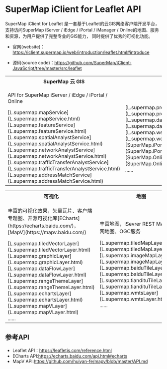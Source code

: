 # SuperMap iClient for Leaflet API
SuperMap iClient for Leaflet 是一套基于Leaflet的云GIS网络客户端开发平台， 支持访问SuperMap iServer / iEdge / iPortal / iManager / Online的地图、服务和资源，为用户提供了完整专业的GIS能力， 同时提供了优秀的可视化功能。

*   官网(website)：<a href="https://iclient.supermap.io/web/introduction/leaflet.html#introduce" target="_parent">https://iclient.supermap.io/web/introduction/leaflet.html#introduce</a>

*   源码(source code)：<a href="https://github.com/SuperMap/iClient-JavaScript/tree/master/src/leaflet" target="_blank">https://github.com/SuperMap/iClient-JavaScript/tree/master/src/leaflet</a>
<table><tr>
    <th width="33.3%">SuperMap 云 GIS</th><th width="33.3%"></th><th width="33.3%"></th>
</tr><tr>
    <td><p>API for SuperMap iServer / iEdge / iPortal / Online</p>
        [L.supermap.mapService](L.supermap.mapService.html)<br>
        [L.supermap.featureService](L.supermap.featureService.html)<br>
        [L.supermap.spatialAnalystService](L.supermap.spatialAnalystService.html)<br>
        [L.supermap.networkAnalystService](L.supermap.networkAnalystService.html)<br>
        [L.supermap.trafficTransferAnalystService](L.supermap.trafficTransferAnalystService.html)<br>
        [L.supermap.addressMatchService](L.supermap.addressMatchService.html)</td>
     <td>
        <br>
        [L.supermap.processingService](L.supermap.processingService.html)<br>
        [L.supermap.dataFlowService](L.supermap.dataFlowService.html)<br>
        [L.supermap.webmap](L.supermap.webmap.html)<br>
        [SuperMap.iPortal](SuperMap.iPortal.html)<br>
        [SuperMap.Online](SuperMap.Online.html)<br>
        ......</td>   
         <td><p> </p></td>   
</tr></table>
<table><tr>
    <th width="33.3%">可视化</th><th width="33.3%">地图</th><th width="33.3%">投影</th>
</tr><tr>
    <td><p>丰富的可视化效果，矢量瓦片、客户端专题图、开源可视化库[ECharts](https://echarts.baidu.com/)，[MapV](https://mapv.baidu.com/)</p>
        [L.supermap.tiledVectorLayer](L.supermap.tiledVectorLayer.html)<br>
        [L.supermap.graphicLayer](L.supermap.graphicLayer.html)<br>
        [L.supermap.dataFlowLayer](L.supermap.dataFlowLayer.html)<br>
        [L.supermap.rangeThemeLayer](L.supermap.rangeThemeLayer.html)<br>
        [L.supermap.echartsLayer](L.supermap.echartsLayer.html)<br>
        [L.supermap.mapVLayer](L.supermap.mapVLayer.html)<br>
        ......</td>
    <td><p>丰富地图，iSevrer REST MAP、互联网地图、OGC服务</p>
        [L.supermap.tiledMapLayer](L.supermap.tiledMapLayer.html)<br>
        [L.supermap.imageMapLayer](L.supermap.imageMapLayer.html)<br>
        [L.supermap.baiduTileLayer](L.supermap.baiduTileLayer.html)<br>
        [L.supermap.tiandituTileLayer](L.supermap.tiandituTileLayer.html)<br>
        [L.supermap.wmtsLayer](L.supermap.wmtsLayer.html)<br>
         ......</td>
    <td><p>扩展Leaflet投影，更易用</p>
        [L.Proj.CRS](L.Proj.CRS.html)<br>
        [L.CRS.NonEarthCRS](L.CRS.NonEarthCRS.html)<br>
</tr></table>

## 参考API

*   Leaflet API：<a href="https://leafletjs.com/reference.html" target="_blank">https://leafletjs.com/reference.html</a>
*   ECharts API:<a href="https://echarts.baidu.com/api.html#echarts" target="_blank">https://echarts.baidu.com/api.html#echarts</a>
*   MapV API:<a href="https://github.com/huiyan-fe/mapv/blob/master/API.md" target="_blank">https://github.com/huiyan-fe/mapv/blob/master/API.md</a>
